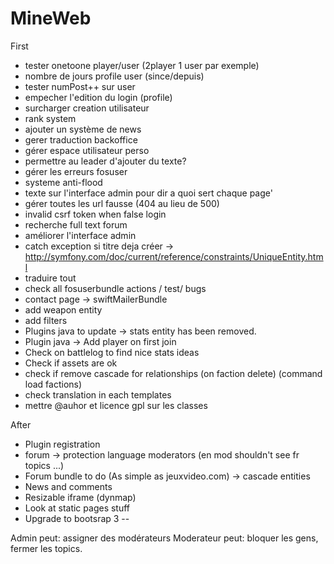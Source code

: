 MineWeb
=======

First
  * tester onetoone player/user (2player 1 user par exemple)
  * nombre de jours profile user (since/depuis)
  * tester numPost++ sur user
  * empecher l'edition du login (profile)
  * surcharger creation utilisateur
  * rank system
  * ajouter un système de news
  * gerer traduction backoffice
  * gérer espace utilisateur perso
  * permettre au leader d'ajouter du texte?
  * gérer les erreurs fosuser
  * systeme anti-flood
  * texte sur l'interface admin pour dir a quoi sert chaque page'
  * gérer toutes les url fausse (404 au lieu de 500)
  * invalid csrf token when false login
  * recherche full text forum
  * améliorer l'interface admin
  * catch exception si titre deja créer -> http://symfony.com/doc/current/reference/constraints/UniqueEntity.html
  * traduire tout
  * check all fosuserbundle actions / test/ bugs
  * contact page -> swiftMailerBundle
  * add weapon entity
  * add filters
  * Plugins java to update -> stats entity has been removed.
  * Plugin java -> Add player on first join
  * Check on battlelog to find nice stats ideas
  * Check if assets are ok
  * check if remove cascade for relationships (on faction delete) (command load factions)
  * check translation in each templates
  * mettre @auhor et licence gpl sur les classes

After
  * Plugin registration
  * forum -> protection language moderators (en mod shouldn't see fr topics ...)
  * Forum bundle to do (As simple as jeuxvideo.com) -> cascade entities
  * News and comments
  * Resizable iframe (dynmap)
  * Look at static pages stuff
  * Upgrade to bootsrap 3
--

Admin peut: assigner des modérateurs
Moderateur peut: bloquer les gens, fermer les topics.




























